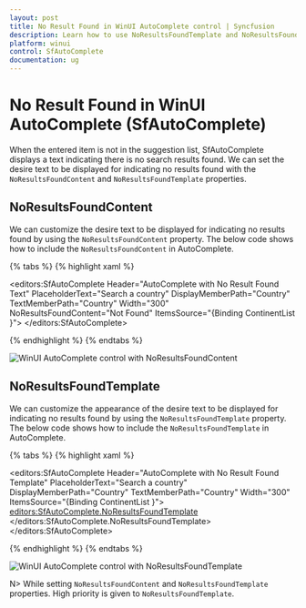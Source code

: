 ```yaml
---
layout: post
title: No Result Found in WinUI AutoComplete control | Syncfusion
description: Learn how to use NoResultsFoundTemplate and NoResultsFoundContent in Syncfusion WinUI AutoComplete control.
platform: winui
control: SfAutoComplete
documentation: ug
---
```


# No Result Found in WinUI AutoComplete (SfAutoComplete)

When the entered item is not in the suggestion list, SfAutoComplete displays a text indicating there is no search results found. We can set the desire text to be displayed for indicating no results found with the `NoResultsFoundContent` and `NoResultsFoundTemplate` properties. 

## NoResultsFoundContent 

We can customize the desire text to be displayed for indicating no results found by using the `NoResultsFoundContent` property. The below code shows how to include the `NoResultsFoundContent` in AutoComplete.

{% tabs %}
{% highlight xaml %}

 <editors:SfAutoComplete  Header="AutoComplete with No Result Found Text" 
                          PlaceholderText="Search a country" 
                          DisplayMemberPath="Country" 
                          TextMemberPath="Country"
                          Width="300"   
                          NoResultsFoundContent="Not Found"
                          ItemsSource="{Binding ContinentList }">
 </editors:SfAutoComplete>

{% endhighlight %}
{% endtabs %}

![WinUI AutoComplete control with NoResultsFoundContent](No_Results_Found_images\No-Results-Found-Content.png)

## NoResultsFoundTemplate 

We can customize the appearance of the desire text to be displayed for indicating no results found by using the `NoResultsFoundTemplate` property. The below code shows how to include the `NoResultsFoundTemplate` in AutoComplete.

{% tabs %}
{% highlight xaml %}

  <editors:SfAutoComplete  Header="AutoComplete with No Result Found Template"
                           PlaceholderText="Search a country" 
                           DisplayMemberPath="Country" 
                           TextMemberPath="Country"
                           Width="300"    
                           ItemsSource="{Binding ContinentList }">
            <editors:SfAutoComplete.NoResultsFoundTemplate>
                <DataTemplate>
                    <TextBlock Text="Not Found" 
                        Foreground="Red" 
                        FontStyle="Italic" 
                        FontSize="20"  />
                </DataTemplate>
            </editors:SfAutoComplete.NoResultsFoundTemplate>
 </editors:SfAutoComplete>

{% endhighlight %}
{% endtabs %}

![WinUI AutoComplete control with NoResultsFoundTemplate](No_Results_Found_images\No-Results-Found-Template.png)

N> While setting `NoResultsFoundContent` and `NoResultsFoundTemplate` properties. High priority is given to `NoResultsFoundTemplate`.
